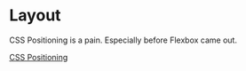 # Layout

CSS Positioning is a pain. Especially before Flexbox came out. 

[CSS Positioning](https://www.w3schools.com/Css/css_positioning.asp)